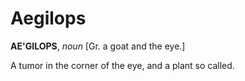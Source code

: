 # Aegilops

**AE'GILOPS**, _noun_ \[Gr. a goat and the eye.\]

A tumor in the corner of the eye, and a plant so called.